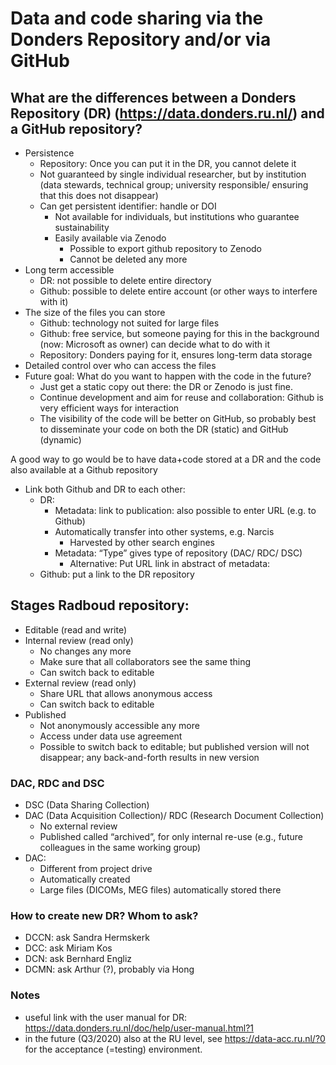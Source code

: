 # Data and code sharing via the Donders Repository and/or via GitHub

## What are the differences between a Donders Repository (DR) (https://data.donders.ru.nl/) and a GitHub repository? 

- Persistence
  - Repository: Once you can put it in the DR, you cannot delete it
  - Not guaranteed by single individual researcher, but by institution (data stewards, technical group; university responsible/ ensuring that this does not disappear)
  - Can get persistent identifier: handle or DOI
    - Not available for individuals, but institutions who guarantee sustainability
    - Easily available via Zenodo
      - Possible to export github repository to Zenodo
      - Cannot be deleted any more
- Long term accessible
  - DR: not possible to delete entire directory
  - Github: possible to delete entire account (or other ways to interfere with it)
- The size of the files you can store
  - Github: technology not suited for large files
  - Github: free service, but someone paying for this in the background (now: Microsoft as owner) can decide what to do with it
  - Repository: Donders paying for it, ensures long-term data storage
- Detailed control over who can access the files 
- Future goal: What do you want to happen with the code in the future?
  - Just get a static copy out there: the DR or Zenodo is just fine.
  - Continue development and aim for reuse and collaboration: Github is very efficient ways for interaction
  - The visibility of the code will be better on GitHub, so probably best to disseminate your code on both the DR (static) and GitHub (dynamic)

A good way to go would be to have data+code stored at a DR and the code also available at a Github repository 

- Link both Github and DR to each other:
  - DR:
    - Metadata: link to publication: also possible to enter URL (e.g. to Github)
    - Automatically transfer into other systems, e.g. Narcis
      - Harvested by other search engines
    - Metadata: “Type” gives type of repository (DAC/ RDC/ DSC)
      - Alternative: Put URL link in abstract of metadata:
  - Github: put a link to the DR repository

## Stages Radboud repository:

- Editable (read and write)
- Internal review (read only)
  - No changes any more
  - Make sure that all collaborators see the same thing
  - Can switch back to editable
- External review (read only)
  - Share URL that allows anonymous access
  - Can switch back to editable
- Published
  - Not anonymously accessible any more
  - Access under data use agreement
  - Possible to switch back to editable; but published version will not disappear; any back-and-forth results in new version

### DAC, RDC and DSC
- DSC (Data Sharing Collection)
- DAC (Data Acquisition Collection)/ RDC (Research Document Collection)
  - No external review
  - Published called “archived”, for only internal re-use (e.g., future colleagues in the same working group)
- DAC:
  - Different from project drive
  - Automatically created
  - Large files (DICOMs, MEG files) automatically stored there
  
### How to create new DR? Whom to ask?
- DCCN: ask Sandra Hermskerk
- DCC: ask Miriam Kos
- DCN: ask Bernhard Engliz
- DCMN: ask Arthur (?), probably via Hong

### Notes
- useful link with the user manual for DR: https://data.donders.ru.nl/doc/help/user-manual.html?1
- in the future (Q3/2020) also at the RU level, see https://data-acc.ru.nl/?0 for the acceptance (=testing) environment.

